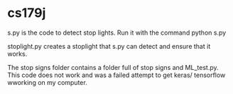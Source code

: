 # cs179j

s.py is the code to detect stop lights. Run it with the command python s.py

stoplight.py creates a stoplight that s.py can detect and ensure that it works.

The stop signs folder contains a folder full of stop signs and ML_test.py. This code does not work and was a failed attempt to get keras/ tensorflow wworking on my computer. 
